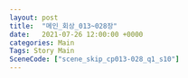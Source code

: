 ```yaml
---
layout: post
title:  "메인_회상_013~028장"
date:   2021-07-26 12:00:00 +0000
categories: Main
Tags: Story Main
SceneCode: ["scene_skip_cp013-028_q1_s10"]
---
```

